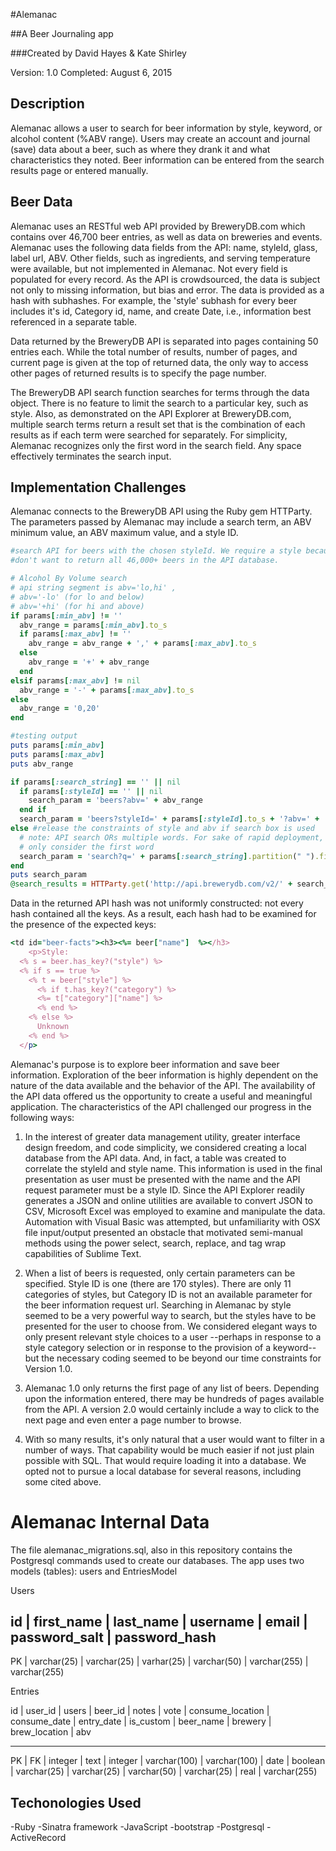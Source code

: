 #Alemanac

##A Beer Journaling app

###Created by David Hayes & Kate Shirley

Version: 1.0
Completed: August 6, 2015

## Description

Alemanac allows a user to search for beer information by style, keyword, or alcohol content (%ABV range). Users may create an account and journal (save) data about a beer, such as where they drank it and what characteristics they noted. Beer information can be entered from the search results page or entered manually.

## Beer Data

Alemanac uses an RESTful web API provided by BreweryDB.com which contains over 46,700 beer entries, as well as data on breweries and events.  Alemanac uses the following data fields from the API: name, styleId, glass, label url, ABV. Other fields, such as ingredients, and serving temperature were available, but not implemented in Alemanac. Not every field is populated for every record. As the API is crowdsourced, the data is subject not only to missing information, but bias and error. The data is provided as a hash with subhashes. For example, the 'style' subhash for every beer includes it's id, Category id, name, and create Date, i.e., information best referenced in a separate table.

Data returned by the BreweryDB API is separated into pages containing 50 entries each. While the total number of results, number of pages, and current page is given at the top of returned data, the only way to access other pages of returned results is to specify the page number.

The BreweryDB API search function searches for terms through the data object. There is no feature to limit the search to a particular key, such as style. Also, as demonstrated on the API Explorer at BreweryDB.com, multiple search terms return a result set that is the combination of each results as if each term were searched for separately. For simplicity, Alemanac recognizes only the first word in the search field. Any space effectively terminates the search input.

## Implementation Challenges

Alemanac connects to the BreweryDB API using the Ruby gem HTTParty. The parameters passed by Alemanac may include a search term, an ABV minimum value, an ABV maximum value, and a style ID.

```ruby
#search API for beers with the chosen styleId. We require a style because we
#don't want to return all 46,000+ beers in the API database.

# Alcohol By Volume search
# api string segment is abv='lo,hi' ,
# abv='-lo' (for lo and below)
# abv='+hi' (for hi and above)
if params[:min_abv] != ''
  abv_range = params[:min_abv].to_s
  if params[:max_abv] != ''
    abv_range = abv_range + ',' + params[:max_abv].to_s
  else
    abv_range = '+' + abv_range
  end
elsif params[:max_abv] != nil
  abv_range = '-' + params[:max_abv].to_s
else
  abv_range = '0,20'
end

#testing output
puts params[:min_abv]
puts params[:max_abv]
puts abv_range

if params[:search_string] == '' || nil
  if params[:styleId] == '' || nil
    search_param = 'beers?abv=' + abv_range
  end if
  search_param = 'beers?styleId=' + params[:styleId].to_s + '?abv=' +  abv_range
else #release the constraints of style and abv if search box is used
  # note: API search ORs multiple words. For sake of rapid deployment, our search will
  # only consider the first word
  search_param = 'search?q=' + params[:search_string].partition(" ").first + '?abv=' +  abv_range
end
puts search_param
@search_results = HTTParty.get('http://api.brewerydb.com/v2/' + search_param + "&key=XXXXXXXXXXXXXXXXX")
```

Data in the returned API hash was not uniformly constructed: not every hash contained all the keys. As a result, each hash had to be examined for the presence of the expected keys:

```ruby
<td id="beer-facts"><h3><%= beer["name"]  %></h3>
    <p>Style:
  <% s = beer.has_key?("style") %>
  <% if s == true %>
    <% t = beer["style"] %>
      <% if t.has_key?("category") %>
      <%= t["category"]["name"] %>
      <% end %>
    <% else %>
      Unknown
    <% end %>
  </p>
```

Alemanac's purpose is to explore beer information and save beer information. Exploration of the beer information is highly dependent on the nature of the data available and the behavior of the API. The availability of the API data offered us the opportunity to create a useful and meaningful application. The characteristics of the API challenged our progress in the following ways:

1. In the interest of greater data management utility, greater interface design freedom, and code simplicity, we considered creating a local database from the API data. And, in fact, a table was created to correlate the styleId and style name. This information is used in the final presentation as user must be presented with the name and the API request parameter must be a style ID. Since the API Explorer readily generates a JSON and online utilities are available to convert JSON to CSV, Microsoft Excel was employed to examine and manipulate the data. Automation with Visual Basic was attempted, but unfamiliarity with OSX file input/output presented an obstacle that motivated semi-manual methods using the power select, search, replace, and tag wrap capabilities of Sublime Text.

2. When a list of beers is requested, only certain parameters can be specified. Style ID is one (there are 170 styles). There are only 11 categories of styles, but Category ID is not an available parameter for the beer information request url. Searching in Alemanac by style seemed to be a very powerful way to search, but the styles have to be presented for the user to choose from. We considered elegant ways to only present relevant style choices to a user --perhaps in response to a style category selection or in response to the provision of a keyword--but the necessary coding seemed to be beyond our time constraints for Version 1.0.

3. Alemanac 1.0 only returns the first page of any list of beers. Depending upon the information entered, there may be hundreds of pages available from the API. A version 2.0 would certainly include a way to click to the next page and even enter a page number to browse.

4. With so many results, it's only natural that a user would want to filter in a number of ways. That capability would be much easier if not just plain possible with SQL. That would require loading it into a database. We opted not to pursue a local database for several reasons, including some cited above.

# Alemanac Internal Data

The file alemanac_migrations.sql, also in this repository contains the Postgresql commands used to create our databases. The app uses two models (tables): users and EntriesModel

Users

id | first_name | last_name | username | email | password_salt | password_hash
------------------------------------------------------------------------------
PK | varchar(25) | varchar(25) | varhar(25) | varchar(50) | varchar(255) | varchar(255)

Entries

id | user_id | users | beer_id | notes | vote | consume_location | consume_date | entry_date | is_custom | beer_name | brewery | brew_location | abv
_________________________________________________________________________________________________________________________________________________
PK | FK | integer | text | integer | varchar(100) | varchar(100) | date | boolean | varchar(25) | varchar(25) | varchar(50) | varchar(25) |  real | varchar(255)

## Techonologies Used

-Ruby
-Sinatra framework
-JavaScript
-bootstrap
-Postgresql
-ActiveRecord
